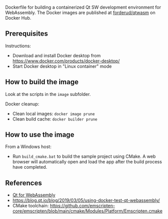 Dockerfile for building a containerized Qt SW development environment for WebAssembly. The Docker images are published at [forderud/qtwasm](https://hub.docker.com/repository/docker/forderud/qtwasm) on Docker Hub.

## Prerequisites
Instructions:
* Download and install Docker desktop from https://www.docker.com/products/docker-desktop/
* Start Docker desktop in "Linux container" mode

## How to build the image
Look at the scripts in the `image` subfolder.

Docker cleanup:
* Clean local images: `docker image prune`
* Clean build cache: `docker builder prune`

## How to use the image
From a Windows host:
* Run `build_cmake.bat` to build the sample project using CMake. A web browser will automatically open and load the app after the build process have completed.

## References
* [Qt for WebAssembly](https://doc.qt.io/qt-6/wasm.html)
* https://blog.qt.io/blog/2019/03/05/using-docker-test-qt-webassembly/
* CMake toolchain: https://github.com/emscripten-core/emscripten/blob/main/cmake/Modules/Platform/Emscripten.cmake
